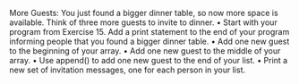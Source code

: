 More Guests: You just found a bigger dinner table, so now more space is available.
 Think of three more guests to invite to dinner.
• Start with your program from Exercise 15. 
Add a print statement to the end of your program informing people that you found a bigger dinner table.
• Add one new guest to the beginning of your array.
• Add one new guest to the middle of your array.
• Use append() to add one new guest to the end of your list. 
• Print a new set of invitation messages, one for each person in your list.
